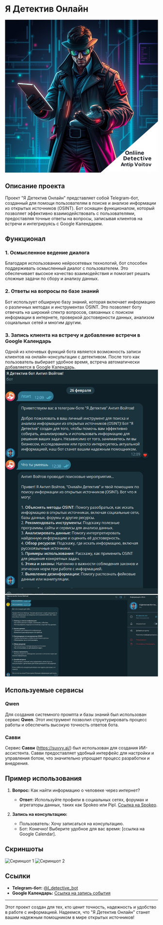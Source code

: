 # Я Детектив Онлайн
![Иллюстрация к проекту](https://github.com/ANVod/ai_assistant_OSINT/blob/main/1.png)
## Описание проекта

Проект "Я Детектив Онлайн" представляет собой Telegram-бот, созданный для помощи пользователям в поиске и анализе информации из открытых источников (OSINT). Бот оснащен функционалом, который позволяет эффективно взаимодействовать с пользователями, предоставляя точные ответы на вопросы, записывая клиентов на встречи и интегрируясь с Google Календарем.

## Функционал

### 1. Осмысленное ведение диалога
Благодаря использованию нейросетевых технологий, бот способен поддерживать осмысленный диалог с пользователем. Это обеспечивает высокое качество взаимодействия и помогает решать сложные задачи по сбору и анализу данных.

### 2. Ответы на вопросы по базе знаний
Бот использует обширную базу знаний, которая включает информацию о различных методах и инструментах OSINT. Это позволяет боту отвечать на широкий спектр вопросов, связанных с поиском информации в интернете, проверкой достоверности данных, анализом социальных сетей и многим другим.

### 3. Запись клиента на встречу и добавление встречи в Google Календарь
Одной из ключевых функций бота является возможность записи клиентов на онлайн-консультации с детективом. После того как пользователь выбирает удобное время, встреча автоматически добавляется в Google Календарь.
![Иллюстрация к проекту](https://github.com/ANVod/ai_assistant_OSINT/blob/main/Скрин%20Бот.jpg)
![Иллюстрация к проекту](https://github.com/ANVod/ai_assistant_OSINT/blob/main/Скрин%20бот%202.jpg)
## Используемые сервисы

### Qwen
Для создания системного промпта и базы знаний был использован сервис **Qwen**. Этот инструмент позволил структурировать процесс работы и обеспечить высокую точность ответов бота.

### Савви
Сервис **Савви** (https://suvvy.ai/) был использован для создания ИИ-ассистента. Савви предоставляет удобный интерфейс для настройки и управления ботом, что значительно упрощает процесс разработки и внедрения.

## Пример использования

1. **Вопрос:** Как найти информацию о человеке через интернет?
   - **Ответ:** Используйте профили в социальных сетях, форумах и агрегаторы данных, таких как Spokeo или Pipl. [Ссылка на Spokeo](https://spokeo.com/).

2. **Запись на консультацию:**
   - Пользователь: Хочу записаться на консультацию.
   - Бот: Конечно! Выберите удобное для вас время: [ссылка на Google Calendar].

## Скриншоты

![Скриншот 1](URL_на_скриншот_1)
![Скриншот 2](URL_на_скриншот_2)

## Ссылки

- **Telegram-бот:** [@I_detective_bot](https://t.me/I_detective_bot)
- **Google Календарь:** [Ссылка на запись события](https://calendar.google.com/)

---

Этот проект создан для тех, кто ценит точность, надежность и удобство в работе с информацией. Надеемся, что "Я Детектив Онлайн" станет вашим надежным помощником в мире открытых источников!

